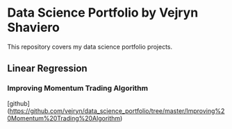 # Data Science Portfolio by Vejryn Shaviero

This repository covers my data science portfolio projects.

## Linear Regression

### Improving Momentum Trading Algorithm

[github] (https://github.com/vejryn/data_science_portfolio/tree/master/Improving%20Momentum%20Trading%20Algorithm)
